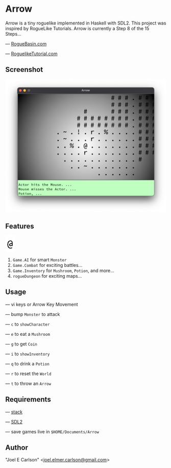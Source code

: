 # Arrow

Arrow is a tiny roguelike implemented in Haskell with SDL2. This
project was inspired by RogueLike Tutorials. Arrow is currently a
Step 8 of the 15 Steps...

&mdash; [RogueBasin.com](http://www.roguebasin.com/index.php/How_to_Write_a_Roguelike_in_15_Steps)

&mdash; [RoguelikeTutorial.com](https://rogueliketutorials.com/tutorials/tcod/v2/)

## Screenshot
![Screenshot.png](images/Screenshot.png)

## Features
![Hero.png](images/Hero.png)

1. `Game.AI` for smart `Monster`
1. `Game.Combat` for exciting battles...
1. `Game.Inventory` for `Mushroom`, `Potion`, and more...
1. `rogueDungeon` for exciting maps...

## Usage
&mdash; vi keys or Arrow Key Movement

&mdash; bump `Monster` to attack

&mdash; `c` to `showCharacter`

&mdash; `e` to eat a `Mushroom`

&mdash; `g` to get `Coin`

&mdash; `i` to `showInventory`

&mdash; `q` to drink a `Potion`

&mdash; `r` to reset the `World`

&mdash; `t` to throw an `Arrow`


## Requirements
&mdash; [stack](https://haskellstack.org/)

&mdash; [SDL2](https://libsdl.org/)

&mdash; save games live in ```$HOME/Documents/Arrow```


## Author
"Joel E Carlson" &lt;joel.elmer.carlson@gmail.com&gt;
